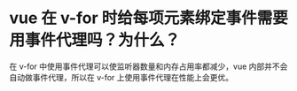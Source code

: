 # vue 在 v-for 时给每项元素绑定事件需要用事件代理吗？为什么？
在 v-for 中使用事件代理可以使监听器数量和内存占用率都减少，vue 内部并不会自动做事件代理，所以在 v-for 上使用事件代理在性能上会更优。
